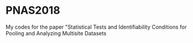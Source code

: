 # PNAS2018
My codes for the paper "Statistical Tests and Identifiability Conditions for Pooling and Analyzing Multisite Datasets
